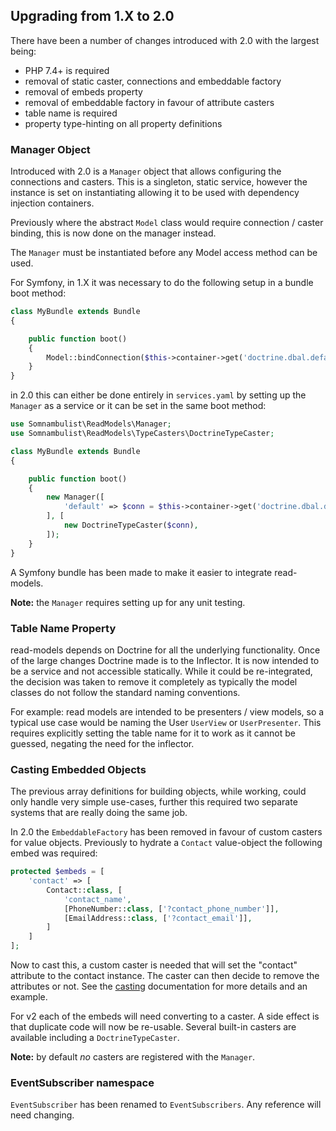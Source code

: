 
## Upgrading from 1.X to 2.0

There have been a number of changes introduced with 2.0 with the largest being:

 * PHP 7.4+ is required
 * removal of static caster, connections and embeddable factory
 * removal of embeds property
 * removal of embeddable factory in favour of attribute casters
 * table name is required
 * property type-hinting on all property definitions

### Manager Object

Introduced with 2.0 is a `Manager` object that allows configuring the connections and casters.
This is a singleton, static service, however the instance is set on instantiating allowing it
to be used with dependency injection containers.

Previously where the abstract `Model` class would require connection / caster binding, this is
now done on the manager instead.

The `Manager` must be instantiated before any Model access method can be used.

For Symfony, in 1.X it was necessary to do the following setup in a bundle boot method:

```php
class MyBundle extends Bundle
{

    public function boot()
    {
        Model::bindConnection($this->container->get('doctrine.dbal.default_connection'));
    }
}
```

in 2.0 this can either be done entirely in `services.yaml` by setting up the `Manager` as
a service or it can be set in the same boot method:

```php
use Somnambulist\ReadModels\Manager;
use Somnambulist\ReadModels\TypeCasters\DoctrineTypeCaster;

class MyBundle extends Bundle
{

    public function boot()
    {
        new Manager([
            'default' => $conn = $this->container->get('doctrine.dbal.default_connection'),
        ], [
            new DoctrineTypeCaster($conn),
        ]);
    }
}
```

A Symfony bundle has been made to make it easier to integrate read-models.

__Note:__ the `Manager` requires setting up for any unit testing.

### Table Name Property

read-models depends on Doctrine for all the underlying functionality. Once of the large changes
Doctrine made is to the Inflector. It is now intended to be a service and not accessible
statically. While it could be re-integrated, the decision was taken to remove it completely as
typically the model classes do not follow the standard naming conventions.

For example: read models are intended to be presenters / view models, so a typical use case would
be naming the User `UserView` or `UserPresenter`. This requires explicitly setting the table name
for it to work as it cannot be guessed, negating the need for the inflector.

### Casting Embedded Objects

The previous array definitions for building objects, while working, could only handle very
simple use-cases, further this required two separate systems that are really doing the same
job.

In 2.0 the `EmbeddableFactory` has been removed in favour of custom casters for value objects.
Previously to hydrate a `Contact` value-object the following embed was required:

```php
protected $embeds = [
    'contact' => [
        Contact::class, [
            'contact_name',
            [PhoneNumber::class, ['?contact_phone_number']],
            [EmailAddress::class, ['?contact_email']],
        ]
    ]
];
```

Now to cast this, a custom caster is needed that will set the "contact" attribute to the contact
instance. The caster can then decide to remove the attributes or not. See the [casting](casting.md)
documentation for more details and an example.

For v2 each of the embeds will need converting to a caster. A side effect is that duplicate
code will now be re-usable. Several built-in casters are available including a `DoctrineTypeCaster`.

__Note:__ by default *no* casters are registered with the `Manager`.

### EventSubscriber namespace

`EventSubscriber` has been renamed to `EventSubscribers`. Any reference will need changing.
